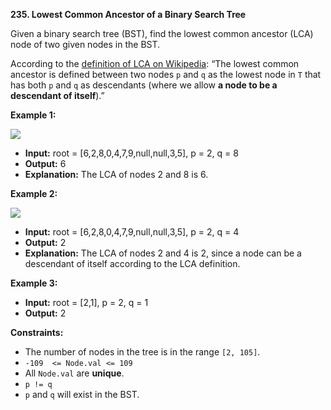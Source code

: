 **235.  Lowest Common Ancestor of a Binary Search Tree**

Given a binary search tree (BST), find the lowest common ancestor (LCA) node of two given nodes in the BST.

According to the  [definition of LCA on Wikipedia](https://en.wikipedia.org/wiki/Lowest_common_ancestor): “The lowest common ancestor is defined between two nodes  `p`  and  `q`  as the lowest node in  `T`  that has both  `p`  and  `q`  as descendants (where we allow  **a node to be a descendant of itself**).”

**Example 1:**

![](https://assets.leetcode.com/uploads/2018/12/14/binarysearchtree_improved.png)

 - **Input:** root = [6,2,8,0,4,7,9,null,null,3,5], p = 2, q = 8
 -    **Output:** 6
 -    **Explanation:** The LCA of nodes 2 and 8 is 6.

**Example 2:**

![](https://assets.leetcode.com/uploads/2018/12/14/binarysearchtree_improved.png)

 - **Input:** root = [6,2,8,0,4,7,9,null,null,3,5], p = 2, q = 4
 -    **Output:** 2
 -    **Explanation:** The LCA of nodes 2 and 4 is 2, since a node can be a descendant of itself according to the LCA definition.

**Example 3:**

 - **Input:** root = [2,1], p = 2, q = 1
 -    **Output:** 2

**Constraints:**

-   The number of nodes in the tree is in the range  `[2, 105]`.
-   `-109  <= Node.val <= 109`
-   All  `Node.val`  are  **unique**.
-   `p != q`
-   `p`  and  `q`  will exist in the BST.
